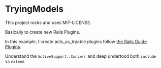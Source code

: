 # TryingModels

This project rocks and uses MIT-LICENSE.

Basically to create new Rails Plugins.

In this example, I create acts_as_tryable plugins follow [the Rails Guide Plugins](http://guides.rubyonrails.org/plugins.html).

Understand the `ActiveSupport::Concern` and deep undertood both `include` vs `extend`.
